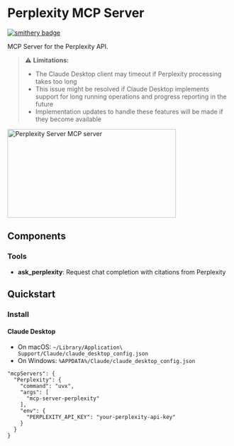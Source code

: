 # Perplexity MCP Server

[![smithery badge](https://smithery.ai/badge/mcp-server-perplexity)](https://smithery.ai/server/mcp-server-perplexity)

MCP Server for the Perplexity API.

> :warning: **Limitations:**
> - The Claude Desktop client may timeout if Perplexity processing takes too long
> - This issue might be resolved if Claude Desktop implements support for long running operations and progress reporting in the future
> - Implementation updates to handle these features will be made if they become available

<a href="https://glama.ai/mcp/servers/hchfq9bydq"><img width="380" height="200" src="https://glama.ai/mcp/servers/hchfq9bydq/badge" alt="Perplexity Server MCP server" /></a>

## Components

### Tools

- **ask_perplexity**: Request chat completion with citations from Perplexity  

## Quickstart

### Install

#### Claude Desktop

- On macOS: `~/Library/Application\ Support/Claude/claude_desktop_config.json`  
- On Windows: `%APPDATA%/Claude/claude_desktop_config.json`

```
"mcpServers": {
  "Perplexity": {
    "command": "uvx",
    "args": [
      "mcp-server-perplexity"
    ],
    "env": {
      "PERPLEXITY_API_KEY": "your-perplexity-api-key"
    }
  }
}
```
